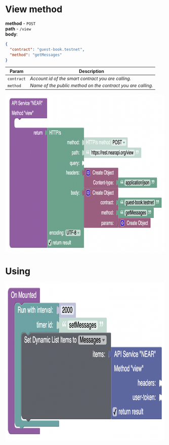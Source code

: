 # View method  

**method** - `POST`  
**path** - `/view`  
**body**:
```JSON
{
  "contract": "guest-book.testnet",
  "method": "getMessages"
}
```


| Param      | Description                                                                               |
| ---------- | ----------------------------------------------------------------------------------------- |
| `contract` | _Account id of the smart contract you are calling._                                       |
| `method`   | _Name of the public method on the contract you are calling._                              |

<img src="../img/method_view.png" height="500px">  

# Using

<img src="../img/using_method_view.png" height="500px">  

